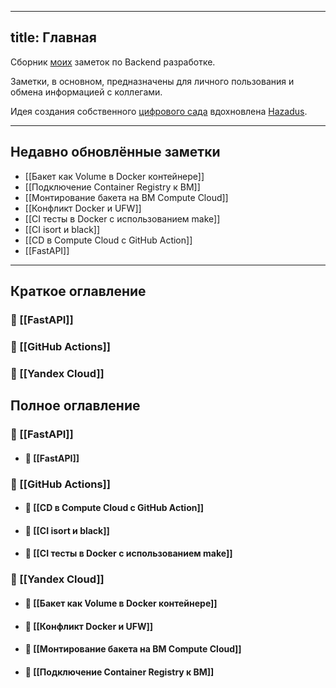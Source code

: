 
---
title: Главная
---
Сборник [моих](https://github.com/chrnmaxim) заметок по Backend разработке.

Заметки, в основном, предназначены для личного пользования и обмена информацией c коллегами.

Идея создания собственного [цифрового сада](https://jzhao.xyz/posts/networked-thought)
вдохновлена [Hazadus](https://github.com/hazadus).

----

## Недавно обновлённые заметки

- [[Бакет как Volume в Doсker контейнере]]
- [[Подключение Container Registry к ВМ]]
- [[Монтирование бакета на ВМ Compute Cloud]]
- [[Конфликт Docker и UFW]]
- [[CI тесты в Docker c использованием make]]
- [[CI isort и black]]
- [[CD в Compute Cloud с GitHub Action]]
- [[FastAPI]]


----

## Краткое оглавление
### 📂 [[FastAPI]]
### 📂 [[GitHub Actions]]
### 📂 [[Yandex Cloud]]


## Полное оглавление
### 📂 [[FastAPI]]
- #### 📄 [[FastAPI]]
### 📂 [[GitHub Actions]]
- #### 📄 [[CD в Compute Cloud с GitHub Action]]
- #### 📄 [[CI isort и black]]
- #### 📄 [[CI тесты в Docker c использованием make]]
### 📂 [[Yandex Cloud]]
- #### 📄 [[Бакет как Volume в Doсker контейнере]]
- #### 📄 [[Конфликт Docker и UFW]]
- #### 📄 [[Монтирование бакета на ВМ Compute Cloud]]
- #### 📄 [[Подключение Container Registry к ВМ]]

